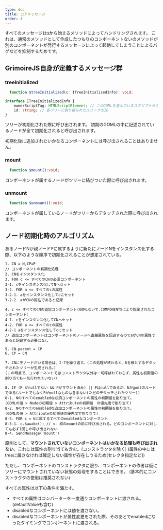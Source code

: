 ```yaml
---
type: doc
title: コアメッセージ
order: 4
---
```


すべてのメッセージは`$`から始まるメソッドによってハンドリングされます。
これは、通常のメソッドとして作成したつもりのコンポーネントないのメソッドが別のコンポーネントが発行するメッセージによって起動してしまうことによるバグなどを抑制するためです。

## GrimoireJS自身が定義するメッセージ群

### treeInitialized

```typescript
  function $treeInitialized(c: ITreeInitializedInfo): void;
```

```typescript
interface ITreeInitializedInfo {
    ownerScriptTag: HTMLScriptElement; // このGOMLを含んでいるスクリプトタグ
    id: string; // 各ツリーに割り振られたユニークなID
}
```

ツリーが初期化された際に呼び出されます。
初期のGOMLの中に記述されているノードが全て初期化されると呼び出されます。

初期化後に追加されたいかなるコンポーネントには呼び出されることはありません。

### mount

```typescript
  function $mount():void;
```

コンポーネントが属するノードがツリーに結びついた際に呼び出されます。

### unmount

```typescript
  function $unmount():void;
```

コンポーネントが属しているノードがツリーからデタッチされた際に呼び出されます。


## ノード初期化時のアルゴリズム

あるノードNが親ノードPに属するように新たにノードNをインスタンス化する際、以下のような順序で初期化されることが想定されている。
```
1. CN = N,CP=P
// コンポーネントの初期化処理
2. CNをインスタンス化
3. FOR c <= すべてのCNの必須コンポーネント
3-1. cをインスタンス化してNへセット
3-2. FOR a <= すべてのcの属性
3-2-1. aをインスタンス化してcにセット
3-2-2. aがCNの属性であると記録

4. c <= すべてのCNの追加コンポーネント(GOMLないで.COMPONENTSにより指定されたコンポーネント)
4-1. cをインスタンス化してCNへセット
4-2. FOR a <= すべてのcの属性
4-2-1 aをインスタンス化してcにセット
// 追加コンポーネントはコンポーネントのノードへ直接属性を記述するのでaがCNの属性であると記録する必要はなし

5. CN.parent = CP
6. CP = CN

7. CNに子ノードがいる場合は、2-7を繰り返す。(この処理が終わると、Nを根とするデタッチされたツリーが生成される。)
(この時点で、コンポーネントではコンストラクタ以外は一切呼ばれておらず、属性も初期値の割り当ても一切行われていない)

8. IF (P がnullでない && Pがマウント済み) || Pはnullであるが、Nがgomlのルートである(ルートでもなくPがnullなものは含まない(ただのデタッチされたツリー))
8-1. Nのすべてのenabledな必須コンポーネントの属性の初期値を割り当て。
(GOMLの値 > Nodeの初期値 > Attributeの初期値　の優先度で割り当て)
8-2. Nのすべてのenabledな追加コンポーネントの属性の初期値を割り当て。
(GOMLの値 > Attributeの初期値の優先度で割り当て)
8-3. FOR c = Nに属するすべてのenabledなコンポーネント
8-3-1. c.$awake(); // <- 初のmountの前に呼び出される。どのコンポーネントに対しても必ず1回しか呼び出されない
8-4. SendMessage('mount')
```

原則として、**マウントされていないコンポーネントはいかなる処理も呼び出されない**。これには属性の割り当ても含む。(コンストラクタを除く)
(属性の中にはtreeに属さなければ確定しない属性が存在しうるため(セレクタ指定など))

ただし、コンポーネントのコンストラクタに限り、コンポーネントの作者は仮にツリーにマウントされていない状態の処理をすることはできる。
(基本的にコンストラクタの使用は推奨されない)


すべての属性は以下の条件を満たす。
* すべての属性はコンバーターを一度通りコンポーネントに渡される。(defaultValueも含む)
* disabledなコンポーネントには値を渡さない。
* disabledなコンポーネントが属性変更をされた際、そのあとでenabledになったタイミングでコンポーネントに渡される。
